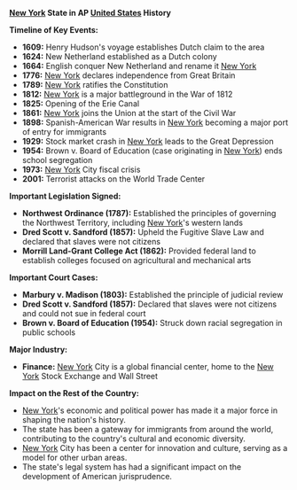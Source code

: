 **[New York](./../new-york/) State in AP [United States](./../united-states/) History**

**Timeline of Key Events:**

* **1609:** Henry Hudson's voyage establishes Dutch claim to the area
* **1624:** New Netherland established as a Dutch colony
* **1664:** English conquer New Netherland and rename it [New York](./../new-york/)
* **1776:** [New York](./../new-york/) declares independence from Great Britain
* **1789:** [New York](./../new-york/) ratifies the Constitution
* **1812:** [New York](./../new-york/) is a major battleground in the War of 1812
* **1825:** Opening of the Erie Canal
* **1861:** [New York](./../new-york/) joins the Union at the start of the Civil War
* **1898:** Spanish-American War results in [New York](./../new-york/) becoming a major port of entry for immigrants
* **1929:** Stock market crash in [New York](./../new-york/) leads to the Great Depression
* **1954:** Brown v. Board of Education (case originating in [New York](./../new-york/)) ends school segregation
* **1973:** [New York](./../new-york/) City fiscal crisis
* **2001:** Terrorist attacks on the World Trade Center

**Important Legislation Signed:**

* **Northwest Ordinance (1787):** Established the principles of governing the Northwest Territory, including [New York](./../new-york/)'s western lands
* **Dred Scott v. Sandford (1857):** Upheld the Fugitive Slave Law and declared that slaves were not citizens
* **Morrill Land-Grant College Act (1862):** Provided federal land to establish colleges focused on agricultural and mechanical arts

**Important Court Cases:**

* **Marbury v. Madison (1803):** Established the principle of judicial review
* **Dred Scott v. Sandford (1857):** Declared that slaves were not citizens and could not sue in federal court
* **Brown v. Board of Education (1954):** Struck down racial segregation in public schools

**Major Industry:**

* **Finance:** [New York](./../new-york/) City is a global financial center, home to the [New York](./../new-york/) Stock Exchange and Wall Street

**Impact on the Rest of the Country:**

* [New York](./../new-york/)'s economic and political power has made it a major force in shaping the nation's history.
* The state has been a gateway for immigrants from around the world, contributing to the country's cultural and economic diversity.
* [New York](./../new-york/) City has been a center for innovation and culture, serving as a model for other urban areas.
* The state's legal system has had a significant impact on the development of American jurisprudence.
